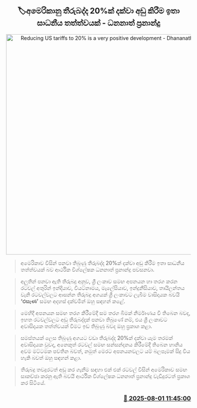 <p align='center'><b><h2 align='center' title='Reducing US tariffs to 20% is a very positive development - Dhananath Fernando'>🏷අමෙරිකානු තීරුබද්ද 20%ක් දක්වා අඩු කිරීම ඉතා සාධනීය තත්ත්වයක් - ධනනාත් ප්‍රනාන්දු</h2></b></p>
<p align='center'><img src='https://helakuru.sgp1.cdn.digitaloceanspaces.com/esana/images/lib/dananath-fdo-budget.jpg' width='600' alt='Reducing US tariffs to 20% is a very positive development - Dhananath Fernando'></p>

> අමෙරිකාව විසින් පනවා තිබුණු තීරුබද්ද 20%ක් දක්වා අඩු කිරීම ඉතා සාධනීය තත්ත්වයක් බව ආර්ථික විශ්ලේෂක ධනනාත් ප්‍රනාන්දු පවසනවා.

> අලුතින් පනවා ඇති තීරුබදු අනුව, ශ්‍රී ලංකාව සමඟ අපනයන හා තරග කරන රටවල් අතුරින් ඉන්දියාව, වියට්නාමය, මැලේසියාව, ඉන්දුනීසියාව, තායිලන්තය වැනි රටවල්වලට ආසන්න තීරුබදු අගයක් ශ්‍රී ලංකාවට ලැබීම වාසිදායක බවයි <strong>‘එසැණ’</strong> සමඟ අදහස් දක්වමින් ඔහු සඳහන් කළේ.

> මෙහිදී අපනයන සමඟ තරග කිරීමේදී සම තරග බිමක් නිර්මාණය වී තිබෙන බවද, ඉහත රටවල්වලට අඩු තීරුබද්දක් පනවා තිබුණේ නම්, එය ශ්‍රී ලංකාවට අවාසිදායක තත්ත්වයක් වීමට ඉඩ තිබුණු බවද ඔහු ප්‍රකාශ කළා.

> සමස්තයක් ලෙස තිබුණු අගයට වඩා තීරුබද්ද 20%ක් දක්වා යෑම තරමක් අවාසිදායක වුවද, අනෙකුත් රටවල් සමඟ සන්සන්දනය කිරීමේදී තිබෙන හානිය අවම මට්ටමක පවතින බවත්, නමුත් මෙරට අපනයනවලට යම් බලපෑමක් සිදු විය හැකි බවත් ඔහු සඳහන් කළා.

> තීරුබදු තවදුරටත් අඩු කර ගැනීම සඳහා එක් එක් රටවල් විසින් අමෙරිකාව සමඟ සාකච්ඡා කරනු ඇති බවයි ආර්ථික විශ්ලේෂක ධනනාත් ප්‍රනාන්දු වැඩිදුරටත් ප්‍රකාශ කර සිටියේ.



<h3 align='right'><a href='https://www.helakuru.lk/esana/p/112351/'>📅 2025-08-01 11:45:00</a></h3>
